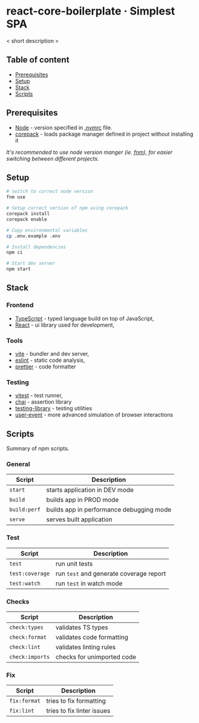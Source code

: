 # react-core-boilerplate &middot; Simplest SPA

< short description >

## Table of content

- [Prerequisites](#prerequisites)
- [Setup](#setup)
- [Stack](#stack)
- [Scripts](#scripts)

## Prerequisites

- [Node](https://nodejs.org/en/) - version specified in [.nvmrc](/.nvmrc) file.
- [corepack](https://github.com/nodejs/corepack) - loads package manager defined in project without installing it

_It's recommended to use node version manger (ie. [fnm](https://github.com/Schniz/fnm)), for easier switching between different projects._

## Setup

```sh
# switch to correct node version
fnm use

# Setup correct version of npm using corepack
corepack install
corepack enable

# Copy environmental variables
cp .env.example .env

# Install dependencies
npm ci

# Start dev server
npm start
```

## Stack

### Frontend

- [TypeScript](https://www.typescriptlang.org/) - typed language build on top of JavaScript,
- [React](https://reactjs.org/) - ui library used for development,

### Tools

- [vite](https://vitejs.dev/) - bundler and dev server,
- [eslint](https://eslint.org) - static code analysis,
- [prettier](https://prettier.io) - code formatter

### Testing

- [vitest](https://vitest.dev) - test runner,
- [chai](https://github.com/chaijs/chai) - assertion library
- [testing-library](https://testing-library.com/docs/react-testing-library/intro) - testing utilities
- [user-event](https://testing-library.com/docs/ecosystem-user-event/) - more advanced simulation of browser interactions

## Scripts

Summary of npm scripts.

### General

| Script  | Description                    |
| ------- | ------------------------------ |
| `start` | starts application in DEV mode |
| `build` | builds app in PROD mode        |
| `build:perf` | builds app in performance debugging mode |
| `serve` | serves built application        |

### Test

| Script             | Description                                     |
| ------------------ | ----------------------------------------------- |
| `test`             | run unit tests                                  |
| `test:coverage`    | run `test` and generate coverage report |
| `test:watch`       | run `test` in watch mode          |

### Checks

| Script             | Description                                     |
| ------------------ | ----------------------------------------------- |
| `check:types`       | validates TS types                              |
| `check:format`      | validates code formatting                       |
| `check:lint`        | validates linting rules                         |
| `check:imports`     | checks for unimported code                      |

### Fix

| Script       | Description                |
| ------------ | -------------------------- |
| `fix:format` | tries to fix formatting    |
| `fix:lint`   | tries to fix linter issues |
